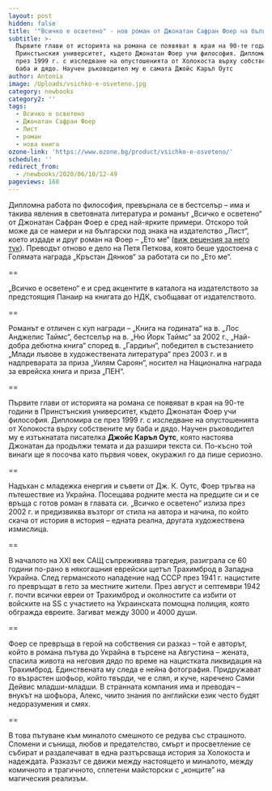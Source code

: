 ```yaml
---
layout: post
hidden: false
title: '"Всичко е осветено" - нов роман от Джонатан Сафран Фоер на български'
subtitle: >-
  Първите глави от историята на романа се появяват в края на 90-те години в
  Принстънския университет, където Джонатан Фоер учи философия. Дипломира се
  през 1999 г. с изследване на опустошенията от Холокоста върху собствените му
  баба и дядо. Научен ръководител му е самата Джойс Каръл Оутс
author: Antonia
image: /Uploads/vsichko-e-osveteno.jpg
category: newbooks
category2: ''
tags:
  - Всичко е осветено
  - Джонатан Сафран Фоер
  - Лист
  - роман
  - нова книга
ozone-link: 'https://www.ozone.bg/product/vsichko-e-osveteno/'
schedule: ''
redirect_from:
  - /newbooks/2020/06/10/12-49
pageviews: 168
---
```

Дипломна работа по философия, превърнала се в бестселър – има и такива явления в световната литература и романът „Всичко е осветено“ от Джонатан Сафран Фоер е сред най-ярките примери. Отскоро той може да се намери и на български под знака на издателство „Лист“, което издаде и друг роман на Фоер – „Ето ме“ ([виж рецензия за него тук](https://literaturnirazgovori.com/bookreviews/2020/05/29/11-51-%D0%B5%D1%82%D0%BE-%D0%BC%D0%B5-%D0%BD%D0%B0-%D0%B4%D0%B6-%D1%81-%D1%84%D0%BE%D0%B5%D1%80-%D1%85%D0%B8%D0%BC%D0%BD-%D0%B7%D0%B0-%D0%BC%D0%B0%D0%BB%D0%BA%D0%B8%D1%8F-%D0%B6%D0%B8%D0%B2%D0%BE%D1%82-%D0%BA%D0%B0%D1%82%D0%BE-%D0%BD%D0%B8%D0%B7-%D0%BE%D1%82-%D0%B7%D0%B0%D1%82%D0%B8%D1%85%D0%B2%D0%B0%D1%89%D0%B8-%D1%80%D0%B8%D1%82%D1%83%D0%B0%D0%BB%D0%B8-%D0%B8-%D0%B7%D0%B0-%D0%BE%D0%BD%D0%BE%D0%B2%D0%B0-%D0%B7%D0%B0-%D0%BA%D0%BE%D0%B5%D1%82%D0%BE-%D0%BD%D0%B8-%D0%B8%D0%BC%D0%B0.html)). Преводът отново е дело на Петя Петкова, която беше удостоена с Голямата награда „Кръстан Дянков“ за работата си по „Ето ме“.

\==

„Всичко е осветено“ е и сред акцентите в каталога на издателството за предстоящия Панаир на книгата до НДК, съобщават от издателството.

\==

Романът е отличен с куп награди – „Книга на годината“ на в. „Лос Анджелис Таймс“, бестселър на в. „Ню Йорк Таймс“ за 2002 г., „Най-добра дебютна книга“ според в. „Гардиън“, победител в състезанието „Млади лъвове в художествената литература“ през 2003 г. и в надпреварата за приза „Уилям Сароян“, носител на Национална награда за еврейска книга и приза „ПЕН“. 

\==

Първите глави от историята на романа се появяват в края на 90-те години в Принстънския университет, където Джонатан Фоер учи философия. Дипломира се през 1999 г. с изследване на опустошенията от Холокоста върху собствените му баба и дядо. Научен ръководител му е изтъкнатата писателка **Джойс Каръл Оутс**, която настоява Джонатан да продължи темата и да разшири текста си. По-късно той винаги ще я посочва като първия човек, окуражил го да пише сериозно. 

\==

Надъхан с младежка енергия и съвети от Дж. К. Оутс, Фоер тръгва на пътешествие из Украйна. Посещава родните места на предците си и се връща с готов роман в главата си. „Всичко е осветено“ излиза през 2002 г. и предизвиква възторг от стила на автора и начина, по който скача от история в история – едната реална, другата художествена измислица. 

\==

В началото на XXI век САЩ съпреживява трагедия, разиграла се 60 години по-рано в някогашния еврейски щетъл Трахимброд в Западна Украйна. След германското нападение над СССР през 1941 г. нацистите го превръщат в гето за местните жители. През август и септември 1942 г. почти всички евреи от Трахимброд и околностите са избити от войските на SS с участието на Украинската помощна полиция, която обгражда евреите. Загиват между 3000 и 4000 души. 

\==

Фоер се превръща в герой на собствения си разказ – той е авторът, който в романа пътува до Украйна в търсене на Августина – жената, спасила живота на неговия дядо по време на нацистката ликвидация на Трахимброд. Единствената му следа е нейна фотография. Придружават го възрастен шофьор, който твърди, че е сляп, и куче, наречено Сами Дейвис младши-младши. В странната компания има и преводач – внукът на шофьора, Алекс, чиито знания по английски език често будят недоразумения и смях.  

\==

В това пътуване към миналото смешното се редува със страшното. Спомени и сънища, любов и предателство, смърт и просветление се събират и раздалечават в една разтърсваща история за Холокоста и надеждата. Разказът се движи между настоящето и миналото, между комичното и трагичното, сплетени майсторски с „конците” на магическия реализъм.

